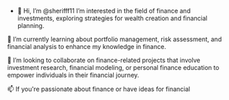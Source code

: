 - 👋 Hi, I’m @sherifff11
 I’m interested in the field of finance and investments, exploring strategies for wealth creation and financial planning.

🌱 I’m currently learning about portfolio management, risk assessment, and financial analysis to enhance my knowledge in finance.

💞️ I’m looking to collaborate on finance-related projects that involve investment research, financial modeling, or personal finance education to empower individuals in their financial journey.

📫 If you're passionate about finance or have ideas for financial

<!---
sherifff11/sherifff11 is a ✨ special ✨ repository because its `README.md` (this file) appears on your GitHub profile.
You can click the Preview link to take a look at your changes.
--->
